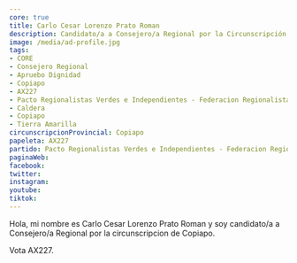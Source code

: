 ```yaml
---
core: true
title: Carlo Cesar Lorenzo Prato Roman
description: Candidato/a a Consejero/a Regional por la Circunscripción de Copiapo
image: /media/ad-profile.jpg
tags:
- CORE
- Consejero Regional
- Apruebo Dignidad
- Copiapo
- AX227
- Pacto Regionalistas Verdes e Independientes - Federacion Regionalista Verde Social - Partido Republicano De Chile
- Caldera
- Copiapo
- Tierra Amarilla
circunscripcionProvincial: Copiapo
papeleta: AX227
partido: Pacto Regionalistas Verdes e Independientes - Federacion Regionalista Verde Social - Partido Republicano De Chile
paginaWeb:
facebook:
twitter:
instagram:
youtube:
tiktok:
---
```

Hola, mi nombre es Carlo Cesar Lorenzo Prato Roman y soy candidato/a a Consejero/a Regional por la circunscripcion de Copiapo.

Vota AX227.